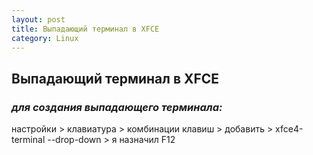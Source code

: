 ```yaml
---
layout: post
title: Выпадающий терминал в XFCE
category: Linux
---
```


## Выпадающий терминал в XFCE

### ***для создания выпадающего терминала:***

настройки > клавиатура > комбинации клавиш > добавить > xfce4-terminal --drop-down > я назначил F12